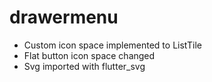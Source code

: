 # drawermenu

- Custom icon space implemented to ListTile
- Flat button icon space changed
- Svg imported with flutter_svg
